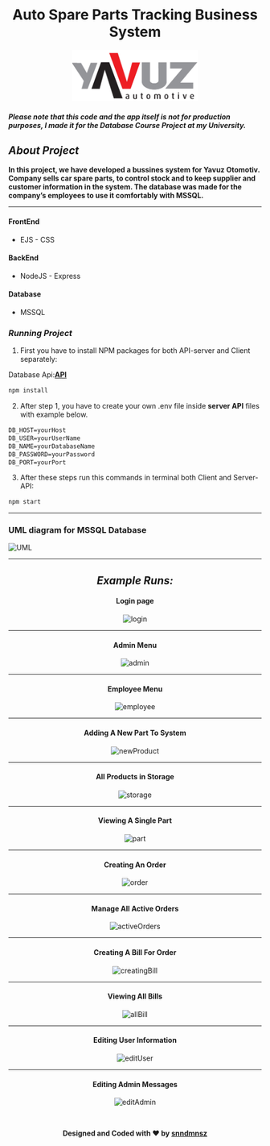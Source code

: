 <h1 align="center" style="font-weight: bold;">Auto Spare Parts Tracking Business System</h1>

<p align="center">
    <img src="public/images/logo.png" style="width: 250px;" alt="">
</p>

#### ***Please note that this code and the app itself is not for production purposes, I made it for the Database Course Project at my University.***

## _About Project_

**In this project, we have developed a bussines system for Yavuz Otomotiv. Company sells car spare parts, to control stock and to keep supplier and customer information in the
system. The database was made for the company’s employees to use it comfortably with MSSQL.**

<hr>

#### FrontEnd

- EJS - CSS

#### BackEnd

- NodeJS - Express

#### Database

- MSSQL

### **_Running Project_**

1. First you have to install NPM packages for both API-server and Client separately:

Database Api:**[API](https://github.com/snndmnsz/auto-spare-parts-tracking-system-api)**

```sh
npm install
```

2. After step 1, you have to create your own .env file inside **server API** files with example below.

```
DB_HOST=yourHost
DB_USER=yourUserName
DB_NAME=yourDatabaseName
DB_PASSWORD=yourPassword
DB_PORT=yourPort
```

3. After these steps run this commands in terminal both Client and Server-API:

```sh
npm start
```

<hr>

### **UML diagram for MSSQL Database**

![UML](https://imgur.com/kZnGqFo.png)

<hr>

<div style="text-align: center;" markdown="1">

## **_Example Runs:_**

#### **Login page**

![login](https://imgur.com/ybhD9ga.png)

<hr>

#### **Admin Menu**

![admin](https://imgur.com/AS3VAZ4.png)

<hr>

#### **Employee Menu**

![employee](https://imgur.com/24lccs3.png)

<hr>

#### **Adding A New Part To System**

![newProduct](https://imgur.com/PUZKoQS.png)

<hr>

#### **All Products in Storage**

![storage](https://imgur.com/zSGyM8I.png)

<hr>

#### **Viewing A Single Part**

![part](https://imgur.com/IfAWZAZ.png)

<hr>

#### **Creating An Order**

![order](https://imgur.com/zheIN2G.png)

<hr>

#### **Manage All Active Orders**

![activeOrders](https://imgur.com/tBtrUn0.png)

<hr>

#### **Creating A Bill For Order**

![creatingBill](https://imgur.com/UD1IqgP.png)

<hr>

#### **Viewing All Bills**

![allBill](https://imgur.com/jz4AQVy.png)

<hr>

#### **Editing User Information**

![editUser](https://imgur.com/0wCeGXo.png)

<hr>

#### **Editing Admin Messages**

![editAdmin](https://imgur.com/6pOj0ap.png)

</div>

<div align="center">
&ensp;

**Designed and Coded with ❤️ by [snndmnsz](Https://Github.Com/Snndmnsz)**

</div>
